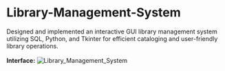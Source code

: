 # Library-Management-System
Designed and implemented an interactive GUI library management system utilizing SQL, Python, and Tkinter for efficient cataloging and user-friendly library operations.<br>
<br>**Interface:**
![Library_Management_System](https://github.com/Akshaya-Kumar-Maharana/Library-Management-System/assets/99114572/02294180-02e3-4900-a7fa-fdb1f4bdd331)
